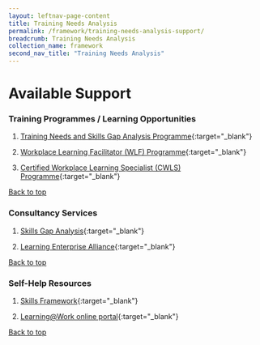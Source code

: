 ```yaml
---
layout: leftnav-page-content
title: Training Needs Analysis
permalink: /framework/training-needs-analysis-support/
breadcrumb: Training Needs Analysis
collection_name: framework
second_nav_title: "Training Needs Analysis"
---
```



# **Available Support**

### Training Programmes / Learning Opportunities
1. [Training Needs and Skills Gap Analysis Programme](https://www.nyp.edu.sg/lifelong-learning/national-centre-of-excellence-for-workplace-learning-nace/courses-training.html){:target="_blank"}

2. [Workplace Learning Facilitator (WLF) Programme](https://www.ial.edu.sg/learn-at-ial/ial-programmes/certificate/workplace-trainer-programme.html){:target="_blank"}

3. [Certified Workplace Learning Specialist (CWLS) Programme](https://www.ial.edu.sg/learn-at-ial/ial-programmes/certificate/certified-workplace-learning-specialist-cwls.html){:target="_blank"}

[Back to top](#top)



### Consultancy Services
1. [Skills Gap Analysis](https://www.nyp.edu.sg/lifelong-learning/national-centre-of-excellence-for-workplace-learning-nace/services.html){:target="_blank"}

2. [Learning Enterprise Alliance](https://www.ial.edu.sg/start-enterprise-transformation/learning-enterprise-alliance.html){:target="_blank"}

[Back to top](#top)



### Self-Help Resources
1. [Skills Framework](https://www.skillsfuture.sg/skills-framework){:target="_blank"}

2. [Learning@Work online portal](https://learningatwork.ial.edu.sg/){:target="_blank"}

[Back to top](#top)
